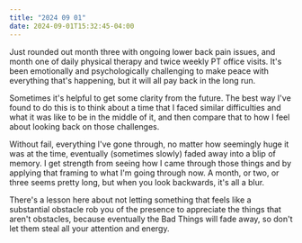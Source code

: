 ```yaml
---
title: "2024 09 01"
date: 2024-09-01T15:32:45-04:00
---
```


Just rounded out month three with ongoing lower back pain issues, and month one
of daily physical therapy and twice weekly PT office visits. It's been
emotionally and psychologically challenging to make peace with everything that's
happening, but it will all pay back in the long run.

Sometimes it's helpful to get some clarity from the future. The best way I've
found to do this is to think about a time that I faced similar difficulties and
what it was like to be in the middle of it, and then compare that to how I feel
about looking back on those challenges.

Without fail, everything I've gone through, no matter how seemingly huge it was
at the time, eventually (sometimes slowly) faded away into a blip of memory. I
get strength from seeing how I came through those things and by applying that
framing to what I'm going through now. A month, or two, or three seems pretty
long, but when you look backwards, it's all a blur.

There's a lesson here about not letting something that feels like a substantial
obstacle rob you of the presence to appreciate the things that aren't obstacles,
because eventually the Bad Things will fade away, so don't let them steal all
your attention and energy.
